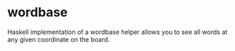 # wordbase
Haskell implementation of a wordbase helper allows you to see all words at any given coordinate on the board.
